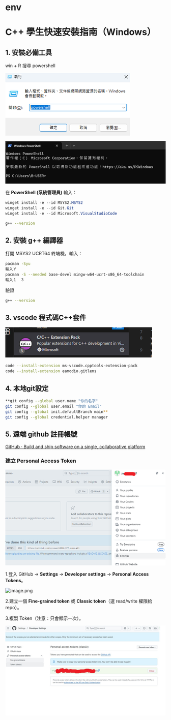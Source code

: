 # env

# C++ 學生快速安裝指南（Windows）

## 1. 安裝必備工具

win + R 搜尋 powershell

![image.png](https://github.com/yycquant0812/CPP-demo/blob/main/img/image.png?raw=true)

![image.png](https://github.com/yycquant0812/CPP-demo/blob/main/img/image%201.png?raw=true
)

在 **PowerShell (系統管理員)** 輸入：

```powershell
winget install -e --id MSYS2.MSYS2
winget install -e --id Git.Git
winget install -e --id Microsoft.VisualStudioCode
```

```bash
g++ --version
```

## 2. 安裝 g++ 編譯器

打開 MSYS2 UCRT64 終端機，輸入：

```bash
pacman -Syu 
輸入Ｙ
pacman -S --needed base-devel mingw-w64-ucrt-x86_64-toolchain
輸入１　３
```

驗證

```bash
g++ --version
```

## 3. vscode 程式碼C++套件

![image.png](https://github.com/yycquant0812/CPP-demo/blob/main/img/image%202.png?raw=true)

```bash
code --install-extension ms-vscode.cpptools-extension-pack
code --install-extension eamodio.gitlens

```

## 4. 本地git設定

```bash
**git config --global user.name "你的名字"
git config --global user.email "你的 Email"
git config --global init.defaultBranch main**
git config --global credential.helper manager
```

## 5. 遠端 github 註冊帳號

[GitHub · Build and ship software on a single, collaborative platform](https://github.com/)

### 建立 Personal Access Token

![image.png](https://github.com/yycquant0812/CPP-demo/blob/main/img/image%203.png?raw=true)

1.登入 GitHub → **Settings** → **Developer settings** → **Personal Access Tokens**。

![image.png]([image%204.png](https://github.com/yycquant0812/CPP-demo/blob/main/img/image%204.png?raw=true))

2.建立一個 **Fine-grained token** 或 **Classic token**（選 read/write 權限給 repo）。

3.複製 Token（注意：只會顯示一次）。

![image5.jpg](https://github.com/yycquant0812/CPP-demo/blob/main/img/image5.jpg?raw=true)

